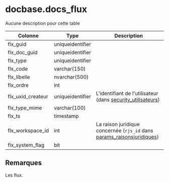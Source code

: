 # docbase.docs_flux

Aucune description pour cette table

Colonne|Type|Description
---|---|---
flx_guid|uniqueidentifier|
flx_doc_guid|uniqueidentifier|
flx_type|uniqueidentifier|
flx_code|varchar(150)|
flx_libelle|nvarchar(500)|
flx_ordre|int|
flx_uxid_createur|uniqueidentifier|L'identifiant de l'utilisateur (dans [security_utilisateurs](generated_security_utilisateurs.md)) 
flx_type_mime|varchar(100)|
flx_ts|timestamp|
flx_workspace_id|int|La raison juridique concernée (`rjs_id` dans [params_raisonsjuridiques](generated_params_raisonsjuridiques.md)) 
flx_system_flag|bit|

## Remarques
Les flux.
